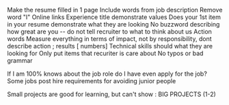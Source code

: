 Make the resume filled in 1 page
Include words from job description
Remove word "I"
Online links
Experience title demonstrate values
Does your 1st item in your resume demonstrate what they are looking
No buzzword describing how great are you -- do not tell recruiter to what to think about us
Action words
Measure everything in terms of impact, not by responsibility, dont describe action ; results [  numbers]
Technical skills should what they are looking for 
Only put items that recuriter is care about 
No typos or bad grammar



If I am 100% knows about the job role do I have even apply for the job?
Some jobs post hire requirements for avoiding junior people

Small projects are good for learning, but can't show : BIG PROJECTS (1-2)


